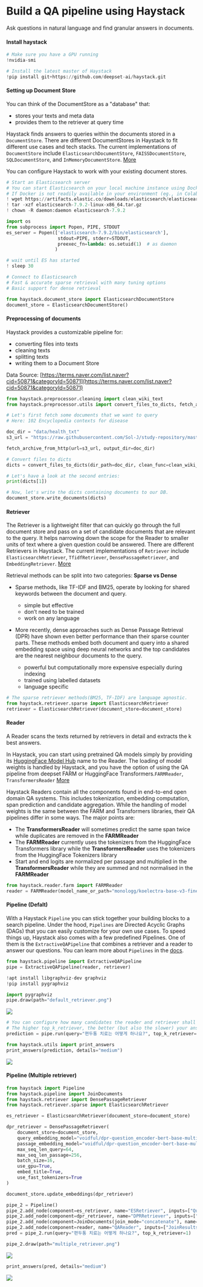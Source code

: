 # Build a QA pipeline using Haystack

Ask questions in natural language and find granular answers in documents.

#### **Install haystack**

```python
# Make sure you have a GPU running
!nvidia-smi
```

```python
# Install the latest master of Haystack
!pip install git+https://github.com/deepset-ai/haystack.git
```

#### **Setting up Document Store**

You can think of the DocumentStore as a "database" that:

* stores your texts and meta data
* provides them to the retriever at query time

Haystack finds answers to queries within the documents stored in a `DocumentStore`. There are different DocumentStores in Haystack to fit different use cases and tech stacks. The current implementations of `DocumentStore` include `ElasticsearchDocumentStore`, `FAISSDocumentStore`, `SQLDocumentStore`, and `InMemoryDocumentStore`. [More](https://haystack.deepset.ai/docs/latest/documentstoremd)

You can configure Haystack to work with your existing document stores.

```python
# Start an Elasticsearch server
# You can start Elasticsearch on your local machine instance using Docker. 
# If Docker is not readily available in your environment (eg., in Colab notebooks), then you can manually download and execute Elasticsearch from source.
! wget https://artifacts.elastic.co/downloads/elasticsearch/elasticsearch-7.9.2-linux-x86_64.tar.gz -q
! tar -xzf elasticsearch-7.9.2-linux-x86_64.tar.gz
! chown -R daemon:daemon elasticsearch-7.9.2

import os
from subprocess import Popen, PIPE, STDOUT
es_server = Popen(['elasticsearch-7.9.2/bin/elasticsearch'],
                   stdout=PIPE, stderr=STDOUT,
                   preexec_fn=lambda: os.setuid(1)  # as daemon
                  )

# wait until ES has started
! sleep 30
```

```python
# Connect to Elasticsearch
# Fast & accurate sparse retrieval with many tuning options
# Basic support for dense retrieval

from haystack.document_store import ElasticsearchDocumentStore
document_store = ElasticsearchDocumentStore()
```

#### **Preprocessing of documents**

Haystack provides a customizable pipeline for:

* converting files into texts
* cleaning texts
* splitting texts
* writing them to a Document Store

Data Source: [https://terms.naver.com/list.naver?cid=50871&categoryId=50871](https://terms.naver.com/list.naver?cid=50871&categoryId=50871)

```python
from haystack.preprocessor.cleaning import clean_wiki_text
from haystack.preprocessor.utils import convert_files_to_dicts, fetch_archive_from_http

# Let's first fetch some documents that we want to query
# Here: 102 Encyclopedia contexts for disease

doc_dir = "data/health_txt"
s3_url = "https://raw.githubusercontent.com/Sol-J/study-repository/master/data/health_txt_1.zip"

fetch_archive_from_http(url=s3_url, output_dir=doc_dir)

# Convert files to dicts
dicts = convert_files_to_dicts(dir_path=doc_dir, clean_func=clean_wiki_text, split_paragraphs=True)
```

```python
# Let's have a look at the second entries:
print(dicts[1])
```

```python
# Now, let's write the dicts containing documents to our DB.
document_store.write_documents(dicts)
```

#### **Retriever**

The Retriever is a lightweight filter that can quickly go through the full document store and pass on a set of candidate documents that are relevant to the query. It helps narrowing down the scope for the Reader to smaller units of text where a given question could be answered. There are different Retrievers in Haystack. The current implementations of `Retriever` include `ElasticsearchRetriever`, `TfidfRetriever`, `DensePassageRetriever`, and `EmbeddingRetriever`. [More](https://haystack.deepset.ai/docs/latest/retrievermd)

Retrieval methods can be split into two categories: **Sparse vs Dense**

* Sparse methods, like TF-IDF and BM25, operate by looking for shared keywords between the document and query.
  * simple but effective
  * don’t need to be trained
  * work on any language
* More recently, dense approaches such as Dense Passage Retrieval \(DPR\) have shown even better performance than their sparse counter parts. These methods embed both document and query into a shared embedding space using deep neural networks and the top candidates are the nearest neighbour documents to the query.

  * powerful but computationally more expensive especially during indexing
  * trained using labelled datasets
  * language specific

```python
# The sparse retriever methods(BM25, TF-IDF) are language agnostic. 
from haystack.retriever.sparse import ElasticsearchRetriever
retriever = ElasticsearchRetriever(document_store=document_store)
```

#### **Reader**

A Reader scans the texts returned by retrievers in detail and extracts the k best answers.

In Haystack, you can start using pretrained QA models simply by providing its [HuggingFace Model Hub](https://huggingface.co/models) name to the Reader. The loading of model weights is handled by Haystack, and you have the option of using the QA pipeline from deepset FARM or HuggingFace Transformers.`FARMReader`, `TransformersReader` [More](https://haystack.deepset.ai/docs/latest/readermd)



Haystack Readers contain all the components found in end-to-end open domain QA systems. This includes tokenization, embedding computation, span prediction and candidate aggregation. While the handling of model weights is the same between the FARM and Transformers libraries, their QA pipelines differ in some ways. The major points are:

* The **TransformersReader** will sometimes predict the same span twice while duplicates are removed in the **FARMReader**
* The **FARMReader** currently uses the tokenizers from the HuggingFace Transformers library while the **TransformersReader** uses the tokenizers from the HuggingFace Tokenizers library
* Start and end logits are normalized per passage and multiplied in the **TransformersReader** while they are summed and not normalised in the **FARMReader**

```python
from haystack.reader.farm import FARMReader
reader = FARMReader(model_name_or_path="monologg/koelectra-base-v3-finetuned-korquad", use_gpu=True)
```

#### **Pipeline \(Defalt\)**

With a Haystack `Pipeline` you can stick together your building blocks to a search pipeline. Under the hood, `Pipelines` are Directed Acyclic Graphs \(DAGs\) that you can easily customize for your own use cases. To speed things up, Haystack also comes with a few predefined Pipelines. One of them is the `ExtractiveQAPipeline` that combines a retriever and a reader to answer our questions. You can learn more about `Pipelines` in the [docs](https://haystack.deepset.ai/docs/latest/pipelinesmd).

```python
from haystack.pipeline import ExtractiveQAPipeline
pipe = ExtractiveQAPipeline(reader, retriever)
```

```python
!apt install libgraphviz-dev graphviz
!pip install pygraphviz
```

```python
import pygraphviz
pipe.draw(path="default_retriever.png")
```

![](../.gitbook/assets/default_retriever.png)

```python
# You can configure how many candidates the reader and retriever shall return
# The higher top_k_retriever, the better (but also the slower) your answers. 
prediction = pipe.run(query="편두통 치료는 어떻게 하나요?", top_k_retriever=30, top_k_reader=5)
```

```python
from haystack.utils import print_answers
print_answers(prediction, details="medium")
```

![](../.gitbook/assets/2021-04-27-11.22.41.png)

#### **Pipeline \(Multiple retriever\)**

```python
from haystack import Pipeline
from haystack.pipeline import JoinDocuments
from haystack.retriever import DensePassageRetriever
from haystack.retriever.sparse import ElasticsearchRetriever

es_retriever = ElasticsearchRetriever(document_store=document_store)

dpr_retriever = DensePassageRetriever(
    document_store=document_store,
    query_embedding_model="voidful/dpr-question_encoder-bert-base-multilingual",
    passage_embedding_model="voidful/dpr-question_encoder-bert-base-multilingual",
    max_seq_len_query=64,
    max_seq_len_passage=256,
    batch_size=16,
    use_gpu=True,
    embed_title=True,
    use_fast_tokenizers=True
)

document_store.update_embeddings(dpr_retriever)

pipe_2 = Pipeline()
pipe_2.add_node(component=es_retriever, name="ESRetriever", inputs=["Query"])
pipe_2.add_node(component=dpr_retriever, name="DPRRetriever", inputs=["Query"])
pipe_2.add_node(component=JoinDocuments(join_mode="concatenate"), name="JoinResults", inputs=["ESRetriever", "DPRRetriever"])
pipe_2.add_node(component=reader, name="QAReader", inputs=["JoinResults"])
pred = pipe_2.run(query="편두통 치료는 어떻게 하나요?", top_k_retriever=1)
```

```python
pipe_2.draw(path="multiple_retriever.png")
```

![](../.gitbook/assets/multiple_retriever.png)

```python
print_answers(pred, details="medium")
```

![](../.gitbook/assets/2021-04-27-11.22.56.png)

